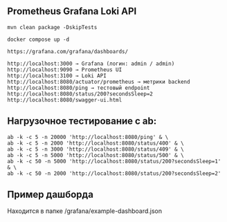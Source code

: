 ## Prometheus Grafana Loki API
```aiignore
mvn clean package -DskipTests

docker compose up -d

```
```aiignore
https://grafana.com/grafana/dashboards/

http://localhost:3000 → Grafana (логин: admin / admin)
http://localhost:9090 → Prometheus UI
http://localhost:3100 → Loki API
http://localhost:8080/actuator/prometheus → метрики backend
http://localhost:8080/ping → тестовый endpoint
http://localhost:8080/status/200?secondsSleep=2
http://localhost:8080/swagger-ui.html
```
## Нагрузочное тестирование с ab:

```
ab -k -c 5 -n 20000 'http://localhost:8080/ping' & \
ab -k -c 5 -n 2000 'http://localhost:8080/status/400' & \
ab -k -c 5 -n 3000 'http://localhost:8080/status/409' & \
ab -k -c 5 -n 5000 'http://localhost:8080/status/500' & \
ab -k -c 50 -n 5000 'http://localhost:8080/status/200?secondsSleep=1' & \
ab -k -c 50 -n 2000 'http://localhost:8080/status/200?secondsSleep=2'
```

## Пример дашборда
Находится в папке /grafana/example-dashboard.json
